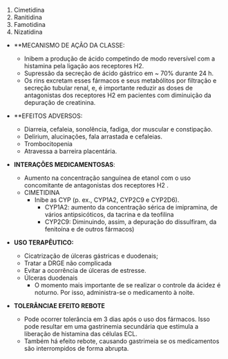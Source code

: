 
1. Cimetidina
2. Ranitidina
3. Famotidina
4. Nizatidina

- **MECANISMO DE AÇÃO DA CLASSE:
	- Inibem a produção de ácido competindo de modo reversível com a histamina pela ligação aos receptores H2.
	- Supressão da secreção de ácido gástrico em ~ 70% durante 24 h.
	- Os rins excretam esses fármacos e seus metabólitos por filtração e secreção tubular renal, e, é importante reduzir as doses de antagonistas dos receptores H2 em pacientes com diminuição da depuração de creatinina.

- **EFEITOS ADVERSOS:
	- Diarreia, cefaleia, sonolência, fadiga, dor muscular e constipação.
	- Delirium, alucinações, fala arrastada e cefaleias.
	- Trombocitopenia
	- Atravessa a barreira placentária. 

- **INTERAÇÕES MEDICAMENTOSAS**:
	- Aumento na concentração sanguínea de etanol com o uso concomitante de antagonistas dos receptores H2 .
	- CIMETIDINA
		- Inibe as CYP (p. ex., CYP1A2, CYP2C9 e CYP2D6).
			- CYP1A2: aumento da concentração sérica de imipramina, de vários antipsicóticos, da tacrina e da teofilina
			- CYP2C9: Diminuindo, assim, a depuração do dissulfiram, da fenitoína e de outros fármacos)

- **USO TERAPÊUTICO:** 
	- Cicatrização de úlceras gástricas e duodenais; 
	- Tratar a DRGE não complicada
	- Evitar a ocorrência de úlceras de estresse.
	- Úlceras duodenais
		- O momento mais importante de se realizar o controle da ácidez é noturno. Por isso, administra-se o medicamento à noite. 

- **TOLERÂNCIAE EFEITO REBOTE**
	- Pode ocorrer tolerância em 3 dias após o uso dos fármacos. Isso pode resultar em uma gastrinemia secundária que estimula a liberação de histamina das células ECL. 
	- Também há efeito rebote, causando gastrimeia se os medicamentos são interrompidos de forma abrupta. 




